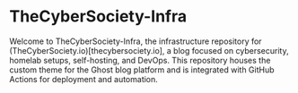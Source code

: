 # TheCyberSociety-Infra

Welcome to TheCyberSociety-Infra, the infrastructure repository for (TheCyberSociety.io)[thecybersociety.io], a blog focused on cybersecurity, homelab setups, self-hosting, and DevOps. This repository houses the custom theme for the Ghost blog platform and is integrated with GitHub Actions for deployment and automation.
